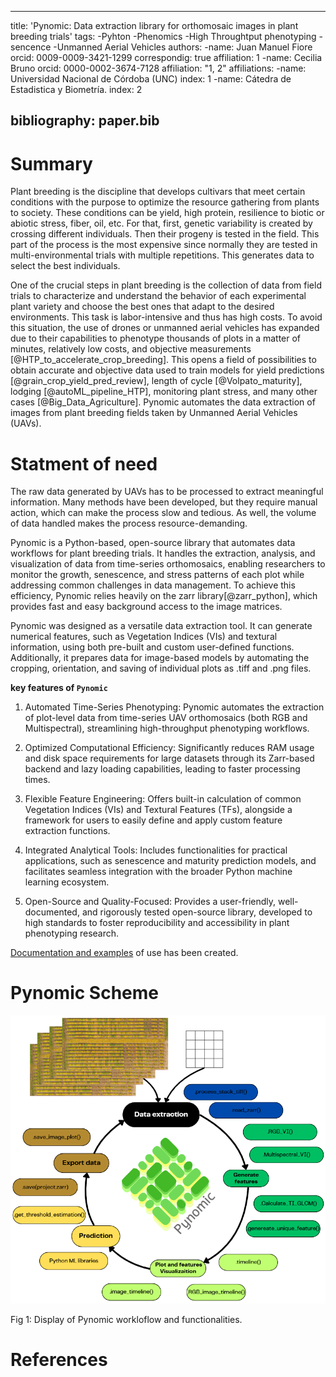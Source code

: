 
---
title: 'Pynomic: Data extraction library for orthomosaic images in plant breeding trials'
tags: 
  -Pyhton
  -Phenomics
  -High Throughtput phenotyping
  -sencence
  -Unmanned Aerial Vehicles
authors:
  -name: Juan Manuel Fiore
   orcid: 0009-0009-3421-1299
   correspondig: true
   affiliation: 1
  -name: Cecilia Bruno
   orcid: 0000-0002-3674-7128
   affiliation: "1, 2"
affiliations:
  -name: Universidad Nacional de Córdoba (UNC)
   index: 1
  -name: Cátedra de Estadistica y Biometría.
   index: 2

bibliography: paper.bib
---
# Summary 

Plant breeding is the discipline that develops cultivars that meet certain conditions with the purpose to optimize the resource gathering from plants to society. These conditions can be yield, high protein, resilience to biotic or abiotic stress, fiber, oil, etc. For that, first, genetic variability is created by crossing different individuals. Then their progeny is tested in the field. This part of the process is the most expensive since normally they are tested in multi-environmental trials with multiple repetitions. This generates data to select the best individuals.

One of the crucial steps in plant breeding is the collection of data from field trials to characterize and understand the behavior of each experimental plant variety and choose the best ones that adapt to the desired environments. This task is labor-intensive and thus has high costs. To avoid this situation, the use of drones or unmanned aerial vehicles has expanded due to their capabilities to phenotype thousands of plots in a matter of minutes, relatively low costs, and objective measurements [@HTP_to_accelerate_crop_breeding]. This opens a field of possibilities to obtain accurate and objective data used to train models for yield predictions [@grain_crop_yield_pred_review], length of cycle [@Volpato_maturity], lodging [@autoML_pipeline_HTP], monitoring plant stress, and many other cases [@Big_Data_Agriculture]. Pynomic automates the data extraction of images from plant breeding fields taken by Unmanned Aerial Vehicles (UAVs).

# Statment of need
The raw data generated by UAVs has to be processed to extract meaningful information. Many methods have been developed, but they require manual action, which can make the process slow and tedious. As well, the volume of data handled makes the process resource-demanding.

Pynomic is a Python-based, open-source library that automates data workflows for plant breeding trials. It handles the extraction, analysis, and visualization of data from time-series orthomosaics, enabling researchers to monitor the growth, senescence, and stress patterns of each plot while addressing common challenges in data management. To achieve this efficiency, Pynomic relies heavily on the zarr library[@zarr_python], which provides fast and easy background access to the image matrices.

Pynomic was designed as a versatile data extraction tool. It can generate numerical features, such as Vegetation Indices (VIs) and textural information, using both pre-built and custom user-defined functions. Additionally, it prepares data for image-based models by automating the cropping, orientation, and saving of individual plots as .tiff and .png files.

**key features of `Pynomic`**

1.  Automated Time-Series Phenotyping: Pynomic automates the extraction
    of plot-level data from time-series UAV orthomosaics (both RGB and
    Multispectral), streamlining high-throughput phenotyping workflows.

2.  Optimized Computational Efficiency: Significantly reduces RAM usage
    and disk space requirements for large datasets through its
    Zarr-based backend and lazy loading capabilities, leading to faster
    processing times.

3.  Flexible Feature Engineering: Offers built-in calculation of common
    Vegetation Indices (VIs) and Textural Features (TFs), alongside a
    framework for users to easily define and apply custom feature
    extraction functions.

4.  Integrated Analytical Tools: Includes functionalities for practical
    applications, such as senescence and maturity prediction models, and
    facilitates seamless integration with the broader Python machine
    learning ecosystem.

5.  Open-Source and Quality-Focused: Provides a user-friendly,
    well-documented, and rigorously tested open-source library,
    developed to high standards to foster reproducibility and
    accessibility in plant phenotyping research.

[Documentation and examples](https://pynomic.readthedocs.io/en/latest/) of use has been created.

# Pynomic Scheme

![Pynomic Workflow](Pynomic_scheme.png )

Fig 1: Display of Pynomic workloflow and functionalities.



# References